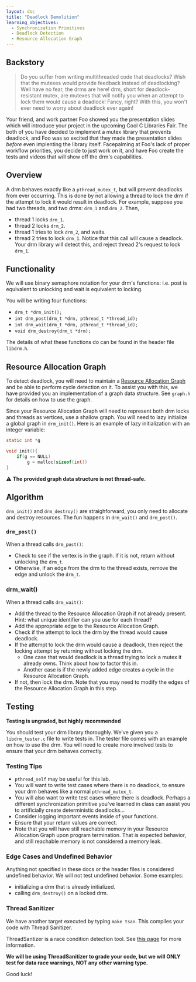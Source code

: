 ```yaml
---
layout: doc
title: "Deadlock Demolition"
learning_objectives:
  - Synchronization Primitives
  - Deadlock Detection 
  - Resource Allocation Graph
---
```


## Backstory

> Do you suffer from writing multithreaded code that deadlocks? Wish that the mutexes would provide feedback instead of deadlocking? Well have no fear, the drms are here! drm, short for deadlock-resistant mutex, are mutexes that will notify you when an attempt to lock them would cause a deadlock! Fancy, right? With this, you won't ever need to worry about deadlock ever again!

Your friend, and work partner Foo showed you the presentation slides which will introduce your project in the upcoming Cool C Libraries Fair. The both of you have decided to implement a mutex library that prevents deadlock, and Foo was so excited that they made the presentation slides _before_ even implenting the library itself. Facepalming at Foo's lack of proper workflow priorities, you decide to just work on it, and have Foo create the tests and videos that will show off the drm's capabilities.

## Overview

A drm behaves exactly like a `pthread_mutex_t`, but will prevent deadlocks from ever occurring. This is done by not allowing a thread to lock the drm if the attempt to lock it would result in deadlock. For example, suppose you had two threads, and two drms: `drm_1` and `drm_2`. Then,
* thread 1 locks `drm_1`.
* thread 2 locks `drm_2`.
* thread 1 tries to lock `drm_2`, and waits.
* thread 2 tries to lock `drm_1`. Notice that this call will cause a deadlock. Your drm library will detect this, and reject thread 2's request to lock `drm_1`.

## Functionality

We will use binary semaphore notation for your drm's functions: i.e. post is equivalent to unlocking and wait is equivalent to locking.

You will be writing four functions:

* `drm_t *drm_init();`
* `int drm_post(drm_t *drm, pthread_t *thread_id);`
* `int drm_wait(drm_t *drm, pthread_t *thread_id);`
* `void drm_destroy(drm_t *drm);`

The details of what these functions do can be found in the header file `libdrm.h`.

## Resource Allocation Graph

To detect deadlock, you will need to maintain a [Resource Allocation Graph](http://cs241.cs.illinois.edu/coursebook/Deadlock#resource-allocation-graphs) and be able to perform cycle detection on it. To assist you with this, we have provided you an implementation of a graph data structure. See `graph.h` for details on how to use the graph.

Since your Resource Allocation Graph will need to represent both drm locks and threads as vertices, use a shallow graph. You will need to lazy initialize a global graph in `drm_init()`. Here is an example of lazy initialization with an integer variable:

```c
static int *g

void init(){
    if(g == NULL)
        g = malloc(sizeof(int))
}
```

:warning: **The provided graph data structure is not thread-safe.**

## Algorithm

`drm_init()` and `drm_destroy()` are straighforward, you only need to allocate and destroy resources. The fun happens in `drm_wait()` and `drm_post()`. 

### `drm_post()`

When a thread calls `drm_post()`:
* Check to see if the vertex is in the graph. If it is not, return without unlocking the `drm_t`.
* Otherwise, if an edge from the drm to the thread exists, remove the edge and unlock the `drm_t`.

### drm_wait()

When a thread calls `drm_wait()`:
* Add the thread to the Resource Allocation Graph if not already present. Hint: what unique identifier can you use for each thread?
* Add the appropriate edge to the Resource Allocation Graph.
* Check if the attempt to lock the drm by the thread would cause deadlock.
* If the attempt to lock the drm would cause a deadlock, then reject the locking attempt by returning without locking the drm.
    * One case that would deadlock is a thread trying to lock a mutex it already owns. Think about how to factor this in.
    * Another case is if the newly added edge creates a cycle in the Resource Allocation Graph.
* If not, then lock the drm. Note that you may need to modify the edges of the Resource Allocation Graph in this step.

## Testing

**Testing is ungraded, but highly recommended**

You should test your drm library thoroughly. We've given you a `libdrm_tester.c` file to write tests in. The tester file comes with an example on how to use the drm. You will need to create more involved tests to ensure that your drm behaves correctly.

### Testing Tips

* `pthread_self` may be useful for this lab.
* You will want to write test cases where there is no deadlock, to ensure your drm behaves like a normal `pthread_mutex_t`.
* You will also want to write test cases where there is deadlock. Perhaps a different synchronization primitive you've learned in class can assist you to artificially create deterministic deadlocks...
* Consider logging important events inside of your functions.
* Ensure that your return values are correct.
* Note that you will have still reachable memory in your Resource Allocation Graph upon program termination. That is expected behavior, and still reachable memory is not considered a memory leak.

### Edge Cases and Undefined Behavior

Anything not specified in these docs or the header files is considered undefined behavior. We will not test undefined behavior. Some examples:
* initializing a drm that is already initialized.
* calling `drm_destroy()` on a locked drm.

### Thread Sanitizer

We have another target executed by typing `make tsan`. This compiles your code with Thread Sanitizer.

ThreadSantizer is a race condition detection tool. See [this page](http://cs241.cs.illinois.edu/coursebook/Background#tsan) for more information.

**We will be using ThreadSanitizer to grade your code, but we will ONLY test for data race warnings, NOT any other warning type.**

Good luck!
